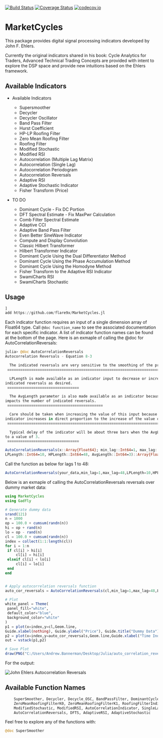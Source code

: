 [![Build Status](https://travis-ci.org/flare9x/MarketCycles.jl.svg?branch=master)](https://travis-ci.org/flare9x/MarketCycles.jl) [![Coverage Status](https://coveralls.io/repos/flare9x/MarketCycles.jl/badge.svg?branch=master&service=github)](https://coveralls.io/github/flare9x/MarketCycles.jl?branch=master) [![codecov.io](http://codecov.io/github/flare9x/MarketCycles.jl/coverage.svg?branch=master)](http://codecov.io/github/flare9x/MarketCycles.jl?branch=master)

# MarketCycles

This package provides digital signal processing indicators developed by John F. Ehlers.

Currently the original indicators shared in his book: Cycle Analytics for Traders, Advanced Technical Trading Concepts are provided with intent to explore the DSP space and provide new intuitions based on the Ehlers framework.

## Available Indicators

*   Available Indicators
    *   Supersmoother
    *   Decycler
    *   Decycler Oscillator
    *   Band Pass Filter
    *   Hurst Coefficient
    *   HP-LP Roofing Filter
    *   Zero Mean Roofing Filter
    *   Roofing Filter
    *   Modified Stochastic
    *   Modified RSI
    *   Autocorrelation (Multiple Lag Matrix)
    *   Autocorrelation (Single Lag)
    *   Autocorrelation Periodogram
    *   Autocorrelation Reversals
    *   Adaptive RSI
    *   Adaptive Stochastic Indicator
    *   Fisher Transform (Price)

*   TO DO
    *   Dominant Cycle - Fix DC Portion
    *   DFT Spectral Estimate - Fix MaxPwr Calculation 
    *   Comb Filter Spectral Estimate
    *   Adaptive CCI
    *   Adaptive Band Pass Filter
    *   Even Better SineWave Indicator
    *   Compute and Display Convolution
    *   Classic Hilbert Transformer
    *   Hilbert Transformer Indicator
    *   Dominant Cycle Using the Dual Differentiator Method
    *   Dominant Cycle Using the Phase Accumulation Method
    *   Dominant Cycle Using the Homodyne Method
    *   Fisher Transform to the Adaptive RSI Indicator
    *   SwamiCharts RSI
    *   SwamiCharts Stochastic


## Usage
   ```julia
   ]
add https://github.com/flare9x/MarketCycles.jl
```

Each indicator function requires an input of a single dimension array of Float64 type. Call ```@doc function_name``` to see the associated documentation for each specific indicator. A list of indicator function names can be found at the bottom of the page. Here is an exmaple of calling the @doc for AutoCorrelationReversals:

   ```julia
julia> @doc AutoCorrelationReversals
  Autocorrelation Reversals - Equation 8-3

     The indicated reversals are very sensitive to the smoothing of the price data.
    ≡≡≡≡≡≡≡≡≡≡≡≡≡≡≡≡≡≡≡≡≡≡≡≡≡≡≡≡≡≡≡≡≡≡≡≡≡≡≡≡≡≡≡≡≡≡≡≡≡≡≡≡≡≡≡≡≡≡≡≡≡≡≡≡≡≡≡≡≡≡≡≡≡≡≡≡≡≡≡≡

     LPLength is made available as an indicator input to decrease or increase the number of
 indicated reversals as desired.
    ≡≡≡≡≡≡≡≡≡≡≡≡≡≡≡≡≡≡≡≡≡≡≡≡≡≡≡≡≡≡≡≡≡

     The AvgLength parameter is also made available as an indicator because this averaging also
 impacts the number of indicated reversals.
    ≡≡≡≡≡≡≡≡≡≡≡≡≡≡≡≡≡≡≡≡≡≡≡≡≡≡≡≡≡≡≡≡≡≡≡≡≡≡≡≡≡≡≡≡

     Care should be taken when increasing the value of this input because the lag of the
 indicator increases in direct proportion to the increase of the value of the AvgLength.
    ≡≡≡≡≡≡≡≡≡≡≡≡≡≡≡≡≡≡≡≡≡≡≡≡≡≡≡≡≡≡≡≡≡≡≡≡≡≡≡≡≡≡≡≡≡≡≡≡≡≡≡≡≡≡≡≡≡≡≡≡≡≡≡≡≡≡≡≡≡≡≡≡≡≡≡≡≡≡≡≡≡≡≡≡≡≡≡≡≡

     Typical delay of the indicator will be about three bars when the AvgLength parameter is set
 to a value of 3.
    ≡≡≡≡≡≡≡≡≡≡≡≡≡≡≡≡≡≡≡≡≡≡≡≡≡≡≡≡≡≡≡≡≡

  AutoCorrelationReversals(x::Array{Float64}; min_lag::Int64=1, max_lag::Int64=48,
  LPLength::Int64=10, HPLength::Int64=48, AvgLength::Int64=3)::Array{Float64}
```
Call the function as below for lags 1 to 48:

 ```julia
AutoCorrelationReversals(your_data,min_lag=1,max_lag=48,LPLength=10,HPLength=48,AvgLength=3)
 ```
Below is an exmaple of calling the AutoCorrelationReversals reversals over dummy market data:

   ```julia
using MarketCycles
using Gadfly

# Generate dummy data
srand(121)
n = 1000
op = 100.0 + cumsum(randn(n))
hi = op + rand(n)
lo = op - rand(n)
cl = 100.0 + cumsum(randn(n))
index = collect(1:1:length(cl))
for i = 1:n
    if cl[i] > hi[i]
        cl[i] = hi[i]
    elseif cl[i] < lo[i]
        cl[i] = lo[i]
    end
end


# Apply autocorrelation reversals function
auto_cor_reversals = AutoCorrelationReversals(cl,min_lag=1,max_lag=48,LPLength=10,HPLength=48,AvgLength=3)

# Plot
white_panel = Theme(
    panel_fill="white",
    default_color="blue",
    background_color="white"
)
p1 = plot(x=index,y=cl,Geom.line,
Guide.xlabel(nothing), Guide.ylabel("Price"), Guide.title("Dummy Data"),white_panel)
p2 = plot(x=index,y=auto_cor_reversals,Geom.line,Guide.xlabel("Time Index"),Guide.title("Autocorrelation Reversals"), Guide.ylabel("Autocorrelation Reversals"),white_panel)
out = vstack(p1,p2)

# Save Plot
draw(PNG("C:/Users/Andrew.Bannerman/Desktop/Julia/auto_correlation_reversals.png", 1500px, 800px), out)
```

For the output:

![John Ehlers Autocorrelation Reversals](https://github.com/flare9x/MarketCycles.jl/blob/master/examples/auto_correlation_reversals_readme.png)


## Available Function Names
```julia
    SuperSmoother, Decycler, Decycle_OSC, BandPassFilter, DominantCycle, HurstCoefficient, HPLPRoofingFilter,
    ZeroMeanRoofingFilterK0, ZeroMeanRoofingFilterK1, RoofingFilterIndicator,
    ModifiedStochastic, ModifiedRSI, AutoCorrelationIndicator, SingleLagAutoCorrelationIndicator, AutoCorrelationPeriodogram,
    AutoCorrelationReversals, DFTS, AdaptiveRSI, AdaptiveStochastic
```
Feel free to explore any of the functions with:

```julia
@doc SuperSmoother
```
